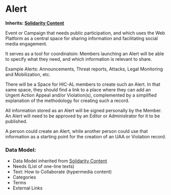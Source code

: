 # Alert

**Inherits: [Solidarity Content](../blob/master/wiki/content-types/solidarity-content.md)**

Event or Campaign that needs public participation, and which uses the Web Platform as a central space for sharing information and facilitating social media engagement.

It serves as a tool for coordinatoin: Members launching an Alert will be able to specify what they need, and which information is relevant to share.

Example Alerts: Announcements, Threat reports, Attacks, Legal Monitoring and Mobilization, etc.

There will be a Space for HIC-AL members to create such an Alert. In that same space, they should find a link to a place where they can add an Urgent Action Appeal and/or Violation(s), complemented by a simplified explanation of the methodology for creating such a record.

All information stored as an Alert will be signed personally by the Member. An Alert will need to be approved by an Editor or Administrator for it to be published.

A person could create an Alert, while another person could use that information as a starting point for the creation of an UAA or Violation record.



### Data Model:

- Data Model inherited from [Solidarity Content](../blob/master/wiki/content-types/solidarity-content.md)
- Needs (List of one-line texts)
- Text: How to Collaborate (hypermedia content)
- Categories
- Terms
- External Links
